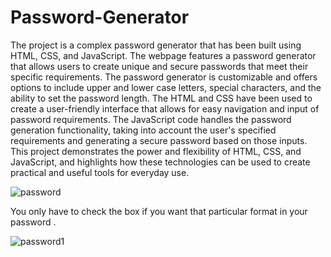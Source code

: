 # Password-Generator
The project is a complex password generator that has been built using HTML, CSS, and JavaScript. The webpage features a password generator that allows users to create unique and secure passwords that meet their specific requirements. The password generator is customizable and offers options to include upper and lower case letters, special characters, and the ability to set the password length. The HTML and CSS have been used to create a user-friendly interface that allows for easy navigation and input of password requirements. The JavaScript code handles the password generation functionality, taking into account the user's specified requirements and generating a secure password based on those inputs. This project demonstrates the power and flexibility of HTML, CSS, and JavaScript, and highlights how these technologies can be used to create practical and useful tools for everyday use.


![password](https://user-images.githubusercontent.com/70109681/221341990-49fb3cbf-c64d-4a78-ba2d-3e0b04369f57.png)

You only have to check the box if you want that particular format in your password .



![password1](https://user-images.githubusercontent.com/70109681/221341993-e27b0baf-1b73-48a1-a352-d03eb9c8b25b.png)
